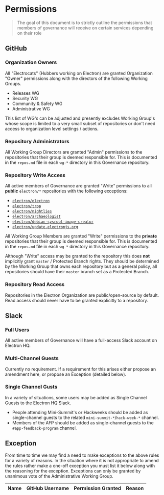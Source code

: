 # Permissions

> The goal of this document is to strictly outline the permissions that members
> of governance will receive on certain services depending on their role

## GitHub

### Organization Owners

All "Electrocats" (Hubbers working on Electron) are granted Organization "Owner"
permissions along with the directors of the following Working Groups.

* Releases WG
* Security WG
* Community & Safety WG
* Administrative WG

This list of WG's can be adjusted and presently excludes Working Group's whose scope is
limited to a very small subset of repositories or don't need access to organization
level settings / actions.

### Repository Administrators

All Working Group Directors are granted "Admin" permissions to the repositories
that their group is deemed responsible for.  This is documented in the
`repos.md` file in each `wg-*` directory in this Governance repository.

### Repository Write Access

All active members of Governance are granted "Write" permissions to all
**public** `electron/*` repositories with the following exceptions:

* [`electron/electron`](https://github.com/electron/electron)
* [`electron/trop`](https://github.com/electron/trop)
* [`electron/nightlies`](https://github.com/electron/nightlies)
* [`electron/archaeologist`](https://github.com/electron/nightlies)
* [`electron/debian-sysroot-image-creator`](https://github.com/electron/debian-sysroot-image-creator)
* [`electron/update.electronjs.org`](https://github.com/electron/update.electronjs.org)

All Working Group Members are granted "Write" permissions to the **private**
repositories that their group is deemed responsible for.  This is documented in
the `repos.md` file in each `wg-*` directory in this Governance repository.

Although "Write" access may be granted to the repository this does **not**
implicitly grant `master` / Protected Branch rights.  They should be determined
by the Working Group that owns each repository but as a general policy, all
repositories should have their `master` branch set as a Protected Branch.

### Repository Read Access

Repositories in the Electron Organization are public/open-source by default.
Read access should never have to be granted explicitly to a repository.

## Slack

### Full Users

All active members of Governance will have a full-access Slack account on
Electron HQ.

### Multi-Channel Guests

Currently no requirement.  If a requirement for this arises either propose an
amendment here, or propose an Exception (detailed below).

### Single Channel Gusts

In a variety of situations, some users may be added as Single Channel Guests to
the Electron HQ Slack.

* People attending Mini-Summit's or Hackweeks should be added as single-channel
guests to the related `mini-summit-*`/`hack-week-*` channel.
* Members of the AFP should be added as single-channel guests to the
`#app-feedback-program` channel.

## Exception

From time to time we may find a need to make exceptions to the above rules for
a variety of reasons.  In the situation where it is not appropriate to amend
the rules rather make a one-off exception you must list it below along with
the reasoning for the exception.  Exceptions can only be granted by unanimous
vote of the Administrative Working Group.

| Name | GitHub Username | Permission Granted | Reason |
|------|-----------------|--------------------|--------|